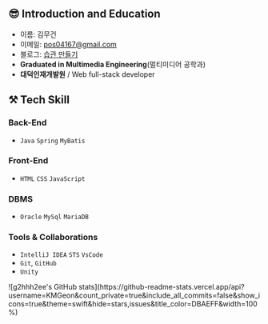 ## 😎 Introduction and Education 

  - 이름: 김무건
  - 이메일: [pos04167@gmail.com](pos04167@gmail.com)
  - 블로그: [습관 만들기](https://pos04167.tistory.com/)
  - **Graduated in Multimedia Engineering**(멀티미디어 공학과)
  - **대덕인재개발원** / Web full-stack developer
  
  ## ⚒ Tech Skill
### Back-End
- `Java` `Spring` `MyBatis`

### Front-End
- `HTML` `CSS` `JavaScript`

### DBMS
- `Oracle` `MySql` `MariaDB`


### Tools & Collaborations
- `IntelliJ IDEA` `STS` `VsCode`
- `Git`, `GitHub`
- `Unity`
<div> 
 ![g2hhh2ee's GitHub stats](https://github-readme-stats.vercel.app/api?username=KMGeon&count_private=true&include_all_commits=false&show_icons=true&theme=swift&hide=stars,issues&title_color=DBAEFF&width=100%)
